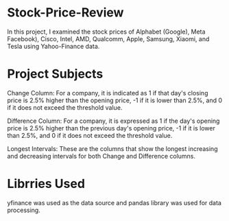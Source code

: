 # Stock-Price-Review

In this project, I examined the stock prices of Alphabet (Google), Meta Facebook), Cisco, Intel, AMD, Qualcomm, Apple, Samsung, Xiaomi, and Tesla using Yahoo-Finance data.

# Project Subjects

Change Column: For a company, it is indicated as 1 if that day's closing price is 2.5% higher than the opening price, -1 if it is lower than 2.5%, and 0 if it does not exceed the threshold value.

Difference Column: For a company, it is expressed as 1 if the day's opening price is 2.5% higher than the previous day's opening price, -1 if it is lower than 2.5%, and 0 if it does not exceed the threshold value.

Longest Intervals: These are the columns that show the longest increasing and decreasing intervals for both Change and Difference columns.

# Librries Used

yfinance was used as the data source and pandas library was used for data processing.
